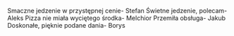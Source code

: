 Smaczne jedzenie w przystępnej cenie- Stefan
Świetne jedzenie, polecam- Aleks
Pizza nie miała wyciętego środka- Melchior
Przemiła obsługa- Jakub
Doskonałe, pięknie podane dania- Borys
